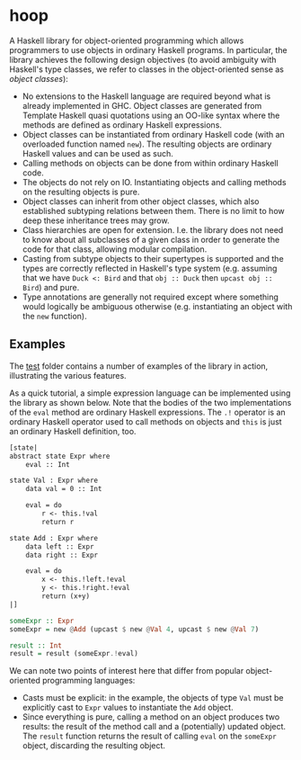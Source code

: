 # hoop

A Haskell library for object-oriented programming which allows programmers to use objects in ordinary Haskell programs. In particular, the library achieves the following design objectives (to avoid ambiguity with Haskell's type classes, we refer to classes in the object-oriented sense as _object classes_):

- No extensions to the Haskell language are required beyond what is already implemented in GHC. Object classes are generated from Template Haskell quasi quotations using an OO-like syntax where the methods are defined as ordinary Haskell expressions. 
- Object classes can be instantiated from ordinary Haskell code (with an overloaded function named `new`). The resulting objects are ordinary Haskell values and can be used as such.
- Calling methods on objects can be done from within ordinary Haskell code. 
- The objects do not rely on IO. Instantiating objects and calling methods on the resulting objects is pure. 
- Object classes can inherit from other object classes, which also established subtyping relations between them. There is no limit to how deep these inheritance trees may grow.
- Class hierarchies are open for extension. I.e. the library does not need to know about all subclasses of a given class in order to generate the code for that class, allowing modular compilation.
- Casting from subtype objects to their supertypes is supported and the types are correctly reflected in Haskell's type system (e.g. assuming that we have `Duck <: Bird` and that `obj :: Duck` then `upcast obj :: Bird`) and pure.
- Type annotations are generally not required except where something would logically be ambiguous otherwise (e.g. instantiating an object with the `new` function).

## Examples

The [test](https://github.com/mbg/hoop/tree/master/test) folder contains a number of examples of the library in action, illustrating the various features. 

As a quick tutorial, a simple expression language can be implemented using the library as shown below. Note that the bodies of the two implementations of the `eval` method are ordinary Haskell expressions. The `.!` operator is an ordinary Haskell operator used to call methods on objects and `this` is just an ordinary Haskell definition, too.

```haskell
[state|
abstract state Expr where
    eval :: Int

state Val : Expr where
    data val = 0 :: Int

    eval = do
        r <- this.!val
        return r

state Add : Expr where 
    data left :: Expr 
    data right :: Expr 

    eval = do 
        x <- this.!left.!eval 
        y <- this.!right.!eval 
        return (x+y)
|]

someExpr :: Expr 
someExpr = new @Add (upcast $ new @Val 4, upcast $ new @Val 7)

result :: Int 
result = result (someExpr.!eval)
```

We can note two points of interest here that differ from popular object-oriented programming languages:

- Casts must be explicit: in the example, the objects of type `Val` must be explicitly cast to `Expr` values to instantiate the `Add` object.
- Since everything is pure, calling a method on an object produces two results: the result of the method call and a (potentially) updated object. The `result` function returns the result of calling `eval` on the `someExpr` object, discarding the resulting object.

